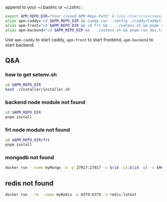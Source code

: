 append to your ~/.bashrc or ~/.zshrc :

```sh
export APM_REPO_DIR="Your cloned APM Repo Path" # like /Users/username/apm
alias apm-caddy="cd $APM_REPO_DIR && caddy run --config ./caddy/Caddyfile"
alias apm-front="cd $APM_REPO_DIR && cd frt && . ../setenv.sh && pnpm run dev"
alias apm-backend="cd $APM_REPO_DIR && . ./setenv.sh && pnpm run dev.tsc.once && node ./build/index.js --inspect=9449"
```

Use `apm-caddy` to start caddy, `apm-front` to start frontend, `apm-backend` to start backend.

## Q&A

### how to get setenv.sh

```sh
cd $APM_REPO_DIR
bash ./installer/installer.sh
```

### backend node module not found

```sh
cd $APM_REPO_DIR
pnpm install
```

### frt node module not found

```sh
cd $APM_REPO_DIR/frt
pnpm install
```

### mongodb not found

```sh
docker run --name myMongo -d -p 27017:27017 -u $(id -u):$(id -g) -v $HOME/mongodb6:/data/db mongodb/mongodb-community-server:latest --dbpath /data/db --replSet rs0
```

## redis not found

```sh
docker run --rm --name myRedis -p 6379:6379 -d redis:latest
```
